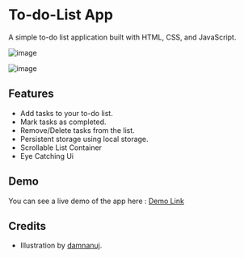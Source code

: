 # To-do-List App
A simple to-do list application built with HTML, CSS, and JavaScript.

![image](https://github.com/damnanuj/To-do-List/assets/106218844/c481689c-5a70-42c5-8b9f-88f51bafdf36)

![image](https://github.com/damnanuj/To-do-List/assets/106218844/ddf2c892-d765-42b6-80f1-781ed1d8ad27)



## Features

- Add tasks to your to-do list.
- Mark tasks as completed.
- Remove/Delete tasks from the list.
- Persistent storage using local storage.
- Scrollable List Container
- Eye Catching Ui

## Demo

You can see a live demo of the app here : [Demo Link](https://github.com/damnanuj)

## Credits
- Illustration by [damnanuj](https://github.com/damnanuj).

